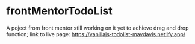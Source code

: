 # frontMentorTodoList
A poject from front mentor still working on it
yet to achieve drag and drop function;
link to live page: https://vanillajs-todolist-mavdavis.netlify.app/
